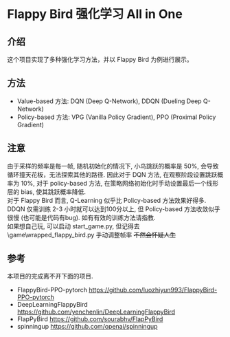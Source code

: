 # Flappy Bird 强化学习 All in One

## 介绍
这个项目实现了多种强化学习方法，并以 Flappy Bird 为例进行展示。


## 方法
* Value-based 方法: DQN (Deep Q-Network), DDQN (Dueling Deep Q-Network)
* Policy-based 方法: VPG (Vanilla Policy Gradient), PPO (Proximal Policy Gradient)

## 注意
由于采样的频率是每一帧, 随机初始化的情况下, 小鸟跳跃的概率是 50%, 会导致循环撞天花板，无法探索其他的路径. 因此对于 DQN 方法, 在观察阶段设置跳跃概率为 10%, 对于 policy-based 方法, 在策略网络初始化时手动设置最后一个线形层的 bias, 使其跳跃概率降低.   
对于 Flappy Bird 而言, Q-Learning 似乎比 Policy-based 方法效果好得多. DDQN 仅需训练 2-3 小时就可以达到100分以上, 但 Policy-based 方法收敛似乎很慢 (也可能是代码有bug). 如有有效的训练方法请指教.   
如果想自己玩, 可以启动 start_game.py, 但记得去 \game\wrapped_flappy_bird.py 手动调整帧率 ~~不然会怀疑人生~~

## 参考
本项目的完成离不开下面的项目.
* FlappyBird-PPO-pytorch https://github.com/luozhiyun993/FlappyBird-PPO-pytorch
* DeepLearningFlappyBird https://github.com/yenchenlin/DeepLearningFlappyBird
* FlapPyBird https://github.com/sourabhv/FlapPyBird
* spinningup https://github.com/openai/spinningup
